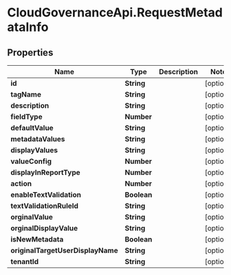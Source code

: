 # CloudGovernanceApi.RequestMetadataInfo

## Properties

Name | Type | Description | Notes
------------ | ------------- | ------------- | -------------
**id** | **String** |  | [optional] 
**tagName** | **String** |  | [optional] 
**description** | **String** |  | [optional] 
**fieldType** | **Number** |  | [optional] 
**defaultValue** | **String** |  | [optional] 
**metadataValues** | **String** |  | [optional] 
**displayValues** | **String** |  | [optional] 
**valueConfig** | **Number** |  | [optional] 
**displayInReportType** | **Number** |  | [optional] 
**action** | **Number** |  | [optional] 
**enableTextValidation** | **Boolean** |  | [optional] 
**textValidationRuleId** | **String** |  | [optional] 
**orginalValue** | **String** |  | [optional] 
**orginalDisplayValue** | **String** |  | [optional] 
**isNewMetadata** | **Boolean** |  | [optional] 
**originalTargetUserDisplayName** | **String** |  | [optional] 
**tenantId** | **String** |  | [optional] 


